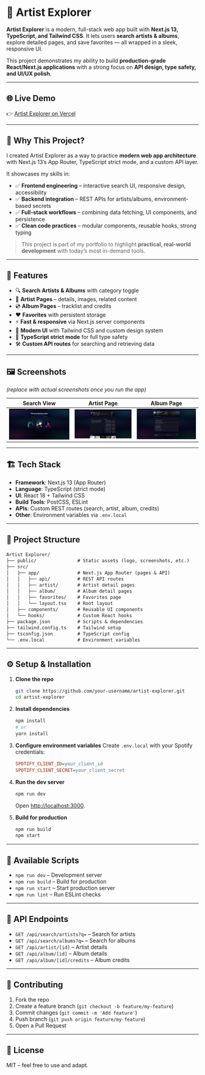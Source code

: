 # 🎵 Artist Explorer

**Artist Explorer** is a modern, full-stack web app built with **Next.js 13, TypeScript, and Tailwind CSS**.
It lets users **search artists & albums**, explore detailed pages, and save favorites — all wrapped in a sleek, responsive UI.

This project demonstrates my ability to build **production-grade React/Next.js applications** with a strong focus on **API design, type safety, and UI/UX polish**.

---

## 🌐 Live Demo

👉 [Artist Explorer on Vercel](https://artist-explorer.vercel.app)

---

## 🌟 Why This Project?

I created Artist Explorer as a way to practice **modern web app architecture** with Next.js 13’s App Router, TypeScript strict mode, and a custom API layer.

It showcases my skills in:

* ✅ **Frontend engineering** – interactive search UI, responsive design, accessibility
* ✅ **Backend integration** – REST APIs for artists/albums, environment-based secrets
* ✅ **Full-stack workflows** – combining data fetching, UI components, and persistence
* ✅ **Clean code practices** – modular components, reusable hooks, strong typing

> This project is part of my portfolio to highlight **practical, real-world development** with today’s most in-demand tools.

---

## 🚀 Features

* 🔍 **Search Artists & Albums** with category toggle
* 🎤 **Artist Pages** – details, images, related content
* 💿 **Album Pages** – tracklist and credits
* ❤️ **Favorites** with persistent storage
* ⚡ **Fast & responsive** via Next.js server components
* 🎨 **Modern UI** with Tailwind CSS and custom design system
* 🔧 **TypeScript strict mode** for full type safety
* 🛠️ **Custom API routes** for searching and retrieving data

---

## 🖼️ Screenshots

*(replace with actual screenshots once you run the app)*

| Search View                                         | Artist Page                                         | Album Page                                        |
| --------------------------------------------------- | --------------------------------------------------- | ------------------------------------------------- |
| ![Search Screenshot](public/screenshots/search.png) | ![Artist Screenshot](public/screenshots/artist.png) | ![Album Screenshot](public/screenshots/album.png) |

---

## 🏗️ Tech Stack

* **Framework**: Next.js 13 (App Router)
* **Language**: TypeScript (strict mode)
* **UI**: React 18 + Tailwind CSS
* **Build Tools**: PostCSS, ESLint
* **APIs**: Custom REST routes (search, artist, album, credits)
* **Other**: Environment variables via `.env.local`

---

## 📂 Project Structure

```
Artist Explorer/
├── public/               # Static assets (logo, screenshots, etc.)
├── src/
│   ├── app/              # Next.js App Router (pages & API)
│   │   ├── api/          # REST API routes
│   │   ├── artist/       # Artist detail pages
│   │   ├── album/        # Album detail pages
│   │   ├── favorites/    # Favorites page
│   │   └── layout.tsx    # Root layout
│   ├── components/       # Reusable UI components
│   └── hooks/            # Custom React hooks
├── package.json          # Scripts & dependencies
├── tailwind.config.ts    # Tailwind setup
├── tsconfig.json         # TypeScript config
└── .env.local            # Environment variables
```

---

## ⚙️ Setup & Installation

1. **Clone the repo**

   ```bash
   git clone https://github.com/your-username/artist-explorer.git
   cd artist-explorer
   ```

2. **Install dependencies**

   ```bash
   npm install
   # or
   yarn install
   ```

3. **Configure environment variables**
   Create `.env.local` with your Spotify credentials:

   ```ini
   SPOTIFY_CLIENT_ID=your_client_id
   SPOTIFY_CLIENT_SECRET=your_client_secret
   ```

4. **Run the dev server**

   ```bash
   npm run dev
   ```

   Open [http://localhost:3000](http://localhost:3000).

5. **Build for production**

   ```bash
   npm run build
   npm start
   ```

---

## 🔑 Available Scripts

* `npm run dev` – Development server
* `npm run build` – Build for production
* `npm run start` – Start production server
* `npm run lint` – Run ESLint checks

---

## 📖 API Endpoints

* `GET /api/search/artists?q=` – Search for artists
* `GET /api/search/albums?q=` – Search for albums
* `GET /api/artist/[id]` – Artist details
* `GET /api/album/[id]` – Album details
* `GET /api/album/[id]/credits` – Album credits

---

## 🤝 Contributing

1. Fork the repo
2. Create a feature branch (`git checkout -b feature/my-feature`)
3. Commit changes (`git commit -m 'Add feature'`)
4. Push branch (`git push origin feature/my-feature`)
5. Open a Pull Request

---

## 📜 License

MIT – feel free to use and adapt.


